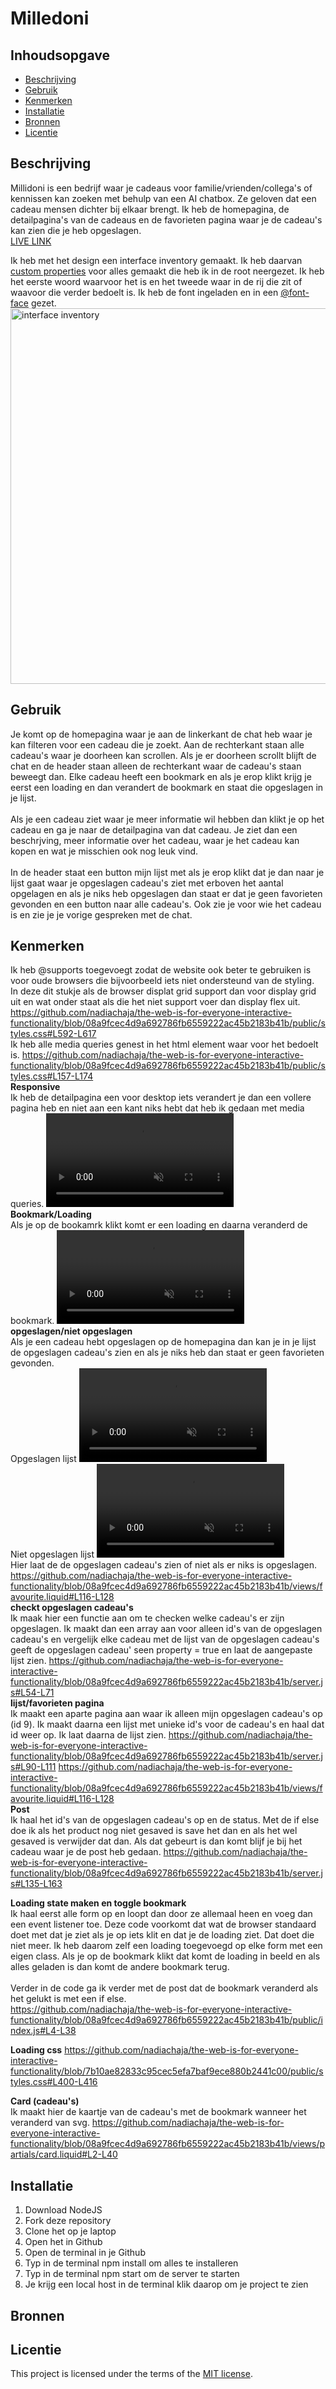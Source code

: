 # Milledoni

## Inhoudsopgave

  * [Beschrijving](#beschrijving)
  * [Gebruik](#gebruik)
  * [Kenmerken](#kenmerken)
  * [Installatie](#installatie)
  * [Bronnen](#bronnen)
  * [Licentie](#licentie)

## Beschrijving
Millidoni is een bedrijf waar je cadeaus voor familie/vrienden/collega's of kennissen kan zoeken met behulp van een AI chatbox. Ze geloven dat een cadeau mensen dichter bij elkaar brengt.
Ik heb de homepagina, de detailpagina's van de cadeaus en de favorieten pagina waar je de cadeau's kan zien die je heb opgeslagen. <br>
[LIVE LINK](https://the-web-is-for-everyone-interactive-bcfb.onrender.com/)

Ik heb met het design een interface inventory gemaakt. Ik heb daarvan [custom properties](https://github.com/nadiachaja/the-web-is-for-everyone-interactive-functionality/blob/main/public/stylesheet.css#L38-L128) voor alles gemaakt die heb ik in de root neergezet. Ik heb het eerste woord waarvoor het is en het tweede waar in de rij die zit of waavoor die verder bedoelt is. Ik heb de font ingeladen en in een [@font-face](https://github.com/nadiachaja/the-web-is-for-everyone-interactive-functionality/blob/main/public/stylesheet.css#L1-L29) gezet. <br>
<img width="601" alt="interface inventory" src="https://github.com/user-attachments/assets/0ab7b7aa-7cc5-4da5-bd1f-c57611fe83a9" />


## Gebruik
Je komt op de homepagina waar je aan de linkerkant de chat heb waar je kan filteren voor een cadeau die je zoekt. Aan de rechterkant staan alle cadeau's waar je doorheen kan scrollen. Als je er doorheen scrollt blijft de chat en de header staan alleen de rechterkant waar de cadeau's staan beweegt dan. Elke cadeau heeft een bookmark en als je erop klikt krijg je eerst een loading en dan verandert de bookmark en staat die opgeslagen in je lijst.<br> 
<br>
Als je een cadeau ziet waar je meer informatie wil hebben dan klikt je op het cadeau en ga je naar de detailpagina van dat cadeau. Je ziet dan een beschrjving, meer informatie over het cadeau, waar je het cadeau kan kopen en wat je misschien ook nog leuk vind. <br>
<br>
In de header staat een button mijn lijst met als je erop klikt dat je dan naar je lijst gaat waar je opgeslagen cadeau's ziet met erboven het aantal opgelagen en als je niks heb opgeslagen dan staat er dat je geen favorieten gevonden en een button naar alle cadeau's. Ook zie je voor wie het cadeau is en zie je je vorige gespreken met de chat. 

## Kenmerken
Ik heb @supports toegevoegt zodat de website ook beter te gebruiken is voor oude browsers die bijvoorbeeld iets niet ondersteund van de styling. <br>
In deze dit stukje als de browser displat grid support dan voor display grid uit en wat onder staat als die het niet support voer dan display flex uit. 
https://github.com/nadiachaja/the-web-is-for-everyone-interactive-functionality/blob/08a9fcec4d9a692786fb6559222ac45b2183b41b/public/styles.css#L592-L617
<br>
Ik heb alle media queries genest in het html element waar voor het bedoelt is. 
https://github.com/nadiachaja/the-web-is-for-everyone-interactive-functionality/blob/08a9fcec4d9a692786fb6559222ac45b2183b41b/public/styles.css#L157-L174
<br>
**Responsive** <br>
Ik heb de detailpagina een voor desktop iets verandert je dan een vollere pagina heb en niet aan een kant niks hebt dat heb ik gedaan met media queries. 
<video src="https://github.com/user-attachments/assets/799b63e4-3aa3-4ae6-9870-28ce40eb9d1c" controls muted autoplay playsinline></video>
<br>
**Bookmark/Loading** <br>
Als je op de bookamrk klikt komt er een loading en daarna veranderd de bookmark.
<video src="https://github.com/user-attachments/assets/0a737548-22d7-4870-b0ad-59212da1a033" controls muted autoplay playsinline></video>
<br>
**opgeslagen/niet opgeslagen** <br>
Als je een cadeau hebt opgeslagen op de homepagina dan kan je in je lijst de opgeslagen cadeau's zien en als je niks heb dan staat er geen favorieten gevonden. 
<br>
Opgeslagen lijst 
<video src="https://github.com/user-attachments/assets/5fee3b2e-010c-45e2-b6c9-c427cefa9ee0" controls muted autoplay playsinline></video>
<br>
Niet opgeslagen lijst
<video src="https://github.com/user-attachments/assets/5a7d6662-0e16-4d43-8c22-97fcca93a1f0" controls muted autoplay playsinline></video>
<br>
Hier laat de de opgeslagen cadeau's zien of niet als er niks is opgeslagen.
https://github.com/nadiachaja/the-web-is-for-everyone-interactive-functionality/blob/08a9fcec4d9a692786fb6559222ac45b2183b41b/views/favourite.liquid#L116-L128
<br>
**checkt opgeslagen cadeau's** <br>
Ik maak hier een functie aan om te checken welke cadeau's er zijn opgeslagen. Ik maakt dan een array aan voor alleen id's van de opgeslagen cadeau's en vergelijk elke cadeau met de lijst van de opgeslagen cadeau's geeft de opgeslagen cadeau' seen property = true en laat de aangepaste lijst zien. 
https://github.com/nadiachaja/the-web-is-for-everyone-interactive-functionality/blob/08a9fcec4d9a692786fb6559222ac45b2183b41b/server.js#L54-L71
<br>
**lijst/favorieten pagina** <br>
Ik maakt een aparte pagina aan waar ik alleen mijn opgeslagen cadeau's op (id 9). Ik maakt daarna een lijst met unieke id's voor de cadeau's en haal dat id weer op. Ik laat daarna de lijst zien. 
https://github.com/nadiachaja/the-web-is-for-everyone-interactive-functionality/blob/08a9fcec4d9a692786fb6559222ac45b2183b41b/server.js#L90-L111
https://github.com/nadiachaja/the-web-is-for-everyone-interactive-functionality/blob/08a9fcec4d9a692786fb6559222ac45b2183b41b/views/favourite.liquid#L116-L128
<br>
**Post** <br>
Ik haal het id's van de opgeslagen cadeau's op en de status. Met de if else doe ik als het product nog niet gesaved is save het dan en als het wel gesaved is verwijder dat dan. Als dat gebeurt is dan komt blijf je bij het cadeau waar je de post heb gedaan. 
https://github.com/nadiachaja/the-web-is-for-everyone-interactive-functionality/blob/08a9fcec4d9a692786fb6559222ac45b2183b41b/server.js#L135-L163

**Loading state maken en toggle bookmark** <br>
Ik haal eerst alle form op en loopt dan door ze allemaal heen en voeg dan een event listener toe. Deze code voorkomt dat wat de browser standaard doet met dat je ziet als je op iets klit en dat je de loading ziet. Dat doet die niet meer. Ik heb daarom zelf een loading toegevoegd op elke form met een eigen class. Als je op de bookmark klikt dat komt de loading in beeld en als alles geladen is dan komt de andere bookmark terug. <br>
<br>
Verder in de code ga ik verder met de post dat de bookmark veranderd als het gelukt is met een if else.  
https://github.com/nadiachaja/the-web-is-for-everyone-interactive-functionality/blob/08a9fcec4d9a692786fb6559222ac45b2183b41b/public/index.js#L4-L38

**Loading css**
https://github.com/nadiachaja/the-web-is-for-everyone-interactive-functionality/blob/7b10ae82833c95cec5efa7baf9ece880b2441c00/public/styles.css#L400-L416

**Card (cadeau's)** <br>
Ik maakt hier de kaartje van de cadeau's met de bookmark wanneer het veranderd van svg.
https://github.com/nadiachaja/the-web-is-for-everyone-interactive-functionality/blob/08a9fcec4d9a692786fb6559222ac45b2183b41b/views/partials/card.liquid#L2-L40

## Installatie
1. Download NodeJS
2. Fork deze repository
3. Clone het op je laptop
4. Open het in Github
5. Open de terminal in je Github
6. Typ in de terminal npm install om alles te installeren 
7. Typ in de terminal npm start om de server te starten
8. Je krijg een local host in de terminal klik daarop om je project te zien


## Bronnen

## Licentie

This project is licensed under the terms of the [MIT license](./LICENSE).
